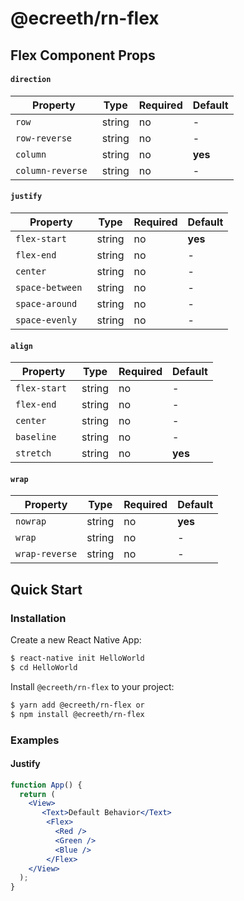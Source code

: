 # @ecreeth/rn-flex

## Flex Component Props
#### `direction`
|  Property   |   Type  | Required | Default |
|------------|--------|---------|---------|
| `row `      | string  | no | -|
| `row-reverse `      | string  | no | - |
| `column `      | string  | no | **yes** |
| `column-reverse `      | string  | no | -|
#### `justify`
|  Property   |   Type  | Required | Default |
|------------|--------|---------|---------|
| `flex-start `      | string  |no|**yes**|
| `flex-end `      | string  |no|-|
| `center `      | string  |no|-|
| `space-between `      | string  |no|-|
| `space-around `      | string  |no|-|
| `space-evenly `      | string  |no|-|
#### `align`
|  Property   |   Type  | Required | Default |
|------------|--------|---------|---------|
| `flex-start `      | string  |no| - |
| `flex-end `      | string  |no| - |
| `center `      | string  |no| - |
| `baseline `      | string  |no| - |
| `stretch `      | string  |no| **yes** |
#### `wrap`
|  Property   |   Type  | Required | Default |
|------------|--------|---------|---------|
| `nowrap`      | string  |no| **yes**|
| `wrap`      | string  |no|-|
| `wrap-reverse`      | string  |no|-|
## Quick Start

### Installation

Create a new React Native App:

```bash
$ react-native init HelloWorld
$ cd HelloWorld
```

Install `@ecreeth/rn-flex` to your project:

```bash
$ yarn add @ecreeth/rn-flex or
$ npm install @ecreeth/rn-flex
```

### Examples
#### Justify
```jsx
function App() {
  return (
    <View>
       <Text>Default Behavior</Text>
        <Flex>
          <Red />
          <Green />
          <Blue />
        </Flex>
    </View>
  );
}
```

